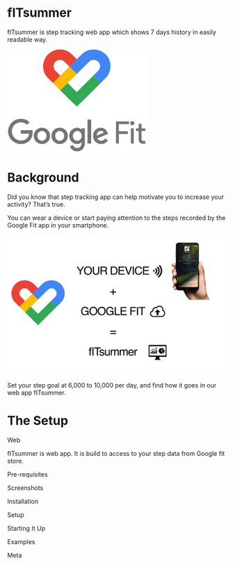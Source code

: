 # fITsummer

fITsummer is step tracking web app which shows 7 days history in easily readable way.



![Screenshot](googleFitLogo.png)

# Background

Did you know that step tracking app can help motivate you to increase your activity? That’s true. 

You can wear a device or start paying attention to the steps recorded by the Google Fit app in your smartphone. 

![picture](fITsummer_organigram.png)

Set your step goal at 6,000 to 10,000 per day, and find how it goes in our web app fITsummer.

# The Setup



Web

fITsummer is web app. It is build to access to your step data from Google fit store.

Pre-requisites

Screenshots

Installation

Setup

Starting It Up

Examples

Meta